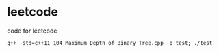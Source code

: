 # leetcode
code for leetcode

```shell
g++ -std=c++11 104_Maximum_Depth_of_Binary_Tree.cpp -o test; ./test
```